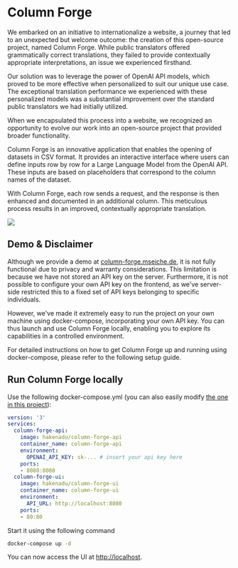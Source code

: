 # Column Forge
We embarked on an initiative to internationalize a website, a journey that led to an unexpected but welcome outcome: the creation of this open-source project, named Column Forge. While public translators offered grammatically correct translations, they failed to provide contextually appropriate interpretations, an issue we experienced firsthand.

Our solution was to leverage the power of OpenAI API models, which proved to be more effective when personalized to suit our unique use case. The exceptional translation performance we experienced with these personalized models was a substantial improvement over the standard public translators we had initially utilized.

When we encapsulated this process into a website, we recognized an opportunity to evolve our work into an open-source project that provided broader functionality.

Column Forge is an innovative application that enables the opening of datasets in CSV format. It provides an interactive interface where users can define inputs row by row for a Large Language Model from the OpenAI API. These inputs are based on placeholders that correspond to the column names of the dataset.

With Column Forge, each row sends a request, and the response is then enhanced and documented in an additional column. This meticulous process results in an improved, contextually appropriate translation.

![](misc/demo.gif)

## Demo & Disclaimer
Although we provide a demo at [column-forge.mseiche.de](https://column-forge.mseiche.de), it is not fully functional due to privacy and warranty considerations. This limitation is because we have not stored an API key on the server. Furthermore, it is not possible to configure your own API key on the frontend, as we've server-side restricted this to a fixed set of API keys belonging to specific individuals.

However, we've made it extremely easy to run the project on your own machine using docker-compose, incorporating your own API key. You can thus launch and use Column Forge locally, enabling you to explore its capabilities in a controlled environment.

For detailed instructions on how to get Column Forge up and running using docker-compose, please refer to the following setup guide.

## Run Column Forge locally
Use the following docker-compose.yml (you can also easily modify [the one in this project](docker-compose.yml)):

```yml
version: '3'
services:
  column-forge-api:
    image: hakenadu/column-forge-api
    container_name: column-forge-api
    environment:
      OPENAI_API_KEY: sk-... # insert your api key here
    ports:
    - 8080:8080
  column-forge-ui:
    image: hakenadu/column-forge-ui
    container_name: column-forge-ui
    environment:
      API_URL: http://localhost:8080
    ports:
    - 80:80
```

Start it using the following command

```bash
docker-compose up -d
```

You can now access the UI at [http://localhost](http://localhost).